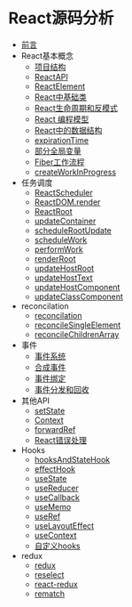 <!--
 * @Description: In User Settings Edit
 * @Author: your name
 * @Date: 2019-07-28 00:28:22
 * @LastEditTime: 2019-08-14 01:42:21
 * @LastEditors: Please set LastEditors
 -->
# React源码分析

* [前言](README.md)
* React基本概念
  * [项目结构](chapter1/project.md)
  * [ReactAPI](chapter1/ReactAPI.md)
  * [ReactElement](chapter1/ReactElement.md)
  * [React中基础类](chapter1/ReactBaseClass.md)
  * [React生命周期和反模式](chapter1/ReactLifeCycle.md)
  * [React 编程模型](chapter1/reactRuntime.md)
  * [React中的数据结构](chapter1/ReactDataStructure.md)
  * [expirationTime](chapter1/expirationTime.md)
  * [部分全局变量](chapter1/ReactGlobal.md)
  * [Fiber工作流程](chapter1/fiberWorkflow.md)
  * [createWorkInProgress](chapter1/createWorkInProgress.md)
* 任务调度
  * [ReactScheduler](chapter2/ReactScheduler.md)
  * [ReactDOM.render](chapter2/ReactDOMrender.md)
  * [ReactRoot](chapter2/ReactRoot.md)
  * [updateContainer](chapter2/updateContainer.md)
  * [scheduleRootUpdate](chapter2/scheduleRootUpdate.md)
  * [scheduleWork](chapter2/scheduleWork.md)
  * [performWork](chapter2/performWork.md)
  * [renderRoot](chapter2/renderRoot.md)
  * [updateHostRoot](chapter2/updateHostRoot.md)
  * [updateHostText](chapter2/updateHostText.md)
  * [updateHostComponent](chapter2/updateHostComponent.md)
  * [updateClassComponent](chapter2/updateClassComponent.md)
* reconcilation
  * [reconcilation](reconcilation/reconcilation.md)
  * [reconcileSingleElement](reconcilation/reconcileSingleElement.md)
  * [reconcileChildrenArray](reconcilation/reconcileChildrenArray.md)
* 事件
  * [事件系统](others/events.md)
  * [合成事件](others/SyntheticEvent.md)
  * [事件绑定](others/eventBind.md)
  * [事件分发和回收](others/eventFire.md)
* 其他API
  * [setState](chapter3/setState.md)
  * [Context](others/Context.md)
  * [forwardRef](others/forwardRef.md)
  * [React错误处理](others/errorHandle.md)
* Hooks
  * [hooksAndStateHook](chapter4/hooksAndStateHook.md)
  * [effectHook](chapter4/effectHook.md)
  * [useState](chapter4/useState.md)
  * [useReducer](chapter4/useReducer.md)
  * [useCallback](chapter4/useCallback.md)
  * [useMemo](chapter4/useMemo.md)
  * [useRef](chapter4/useRef.md)
  * [useLayoutEffect](chapter4/useLayoutEffect.md)
  * [useContext](chapter4/useContext.md)
  * [自定义hooks](chapter4/customeHooks.md)
* redux
  * [redux](redux/redux.md)
  * [reselect](redux/reselect.md)
  * [react-redux](redux/react-redux.md)
  * [rematch](rematch/rematch.md)
  
